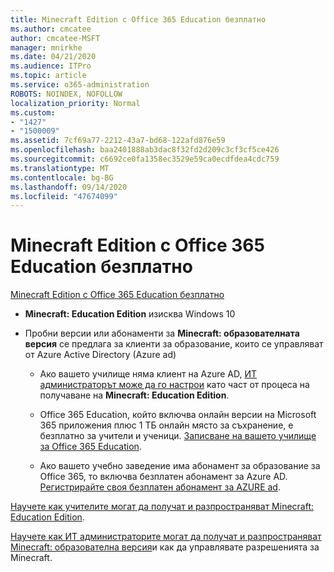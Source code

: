 ```yaml
---
title: Minecraft Edition с Office 365 Education безплатно
ms.author: cmcatee
author: cmcatee-MSFT
manager: mnirkhe
ms.date: 04/21/2020
ms.audience: ITPro
ms.topic: article
ms.service: o365-administration
ROBOTS: NOINDEX, NOFOLLOW
localization_priority: Normal
ms.custom:
- "1427"
- "1500009"
ms.assetid: 7cf69a77-2212-43a7-bd68-122afd876e59
ms.openlocfilehash: baa2401888ab3dac8f32fd2d209c3cf3cf5ce426
ms.sourcegitcommit: c6692ce0fa1358ec3529e59ca0ecdfdea4cdc759
ms.translationtype: MT
ms.contentlocale: bg-BG
ms.lasthandoff: 09/14/2020
ms.locfileid: "47674099"
---
```

# <a name="minecraft-edition-with-office-365-education-for-free"></a>Minecraft Edition с Office 365 Education безплатно

[Minecraft Edition с Office 365 Education безплатно](https://docs.microsoft.com/education/windows/get-minecraft-for-education)
  
- **Minecraft: Education Edition** изисква Windows 10

- Пробни версии или абонаменти за **Minecraft: образователната версия** се предлага за клиенти за образование, които се управляват от Azure Active Directory (Azure ad)

  - Ако вашето училище няма клиент на Azure AD, [ИТ администраторът може да го настрои](https://docs.microsoft.com/education/windows/school-get-minecraft) като част от процеса на получаване на **Minecraft: Education Edition**.

  - Office 365 Education, който включва онлайн версии на Microsoft 365 приложения плюс 1 ТБ онлайн място за съхранение, е безплатно за учители и ученици. [Записване на вашето училище за Office 365 Education](https://products.office.com/academic/office-365-education-plan).

  - Ако вашето учебно заведение има абонамент за образование за Office 365, то включва безплатен абонамент за Azure AD. [Регистрирайте своя безплатен абонамент за AZURE ad](https://msdn.microsoft.com/library/windows/hardware/mt703369%28v=vs.85%29.aspx).

[Научете как учителите могат да получат и разпространяват Minecraft: Education Edition](https://docs.microsoft.com/education/windows/teacher-get-minecraft).
  
[Научете как ИТ администраторите могат да получат и разпространяват Minecraft: образователна версия](https://docs.microsoft.com/education/windows/school-get-minecraft)и как да управлявате разрешенията за Minecraft.